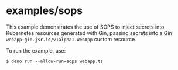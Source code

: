 # examples/sops

This example demonstrates the use of SOPS to inject secrets into Kubernetes resources generated with Gin, passing
secrets into a Gin `webapp.gin.jsr.io/v1alpha1.WebApp` custom resource.

To run the example, use:

```console
$ deno run --allow-run=sops webapp.ts
```
